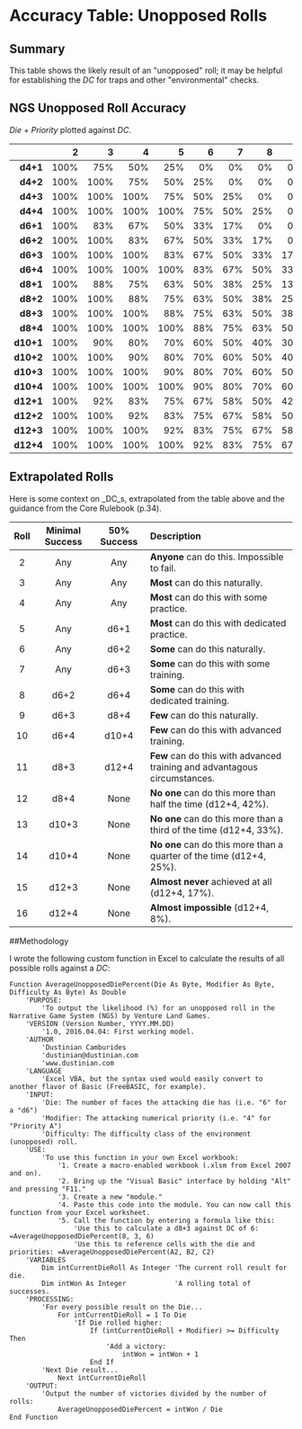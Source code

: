 ﻿Accuracy Table: Unopposed Rolls
===============================

Summary
-------

This table shows the likely result of an "unopposed" roll; it may be helpful for establishing the _DC_ for traps and other "environmental" checks.

NGS Unopposed Roll Accuracy
---------------------------
_Die_ + _Priority_ plotted against _DC_.

|         |  2 |  3 |  4 |  5 |  6 |  7 |  8 |  9 | 10 | 11 | 12 | 13 | 14 | 15 | 16 |
|--------:|---:|---:|---:|---:|---:|---:|---:|---:|---:|---:|---:|---:|---:|---:|---:|
|__d4+1__ |100%| 75%| 50%| 25%|  0%|  0%|  0%|  0%|  0%|  0%|  0%|  0%|  0%|  0%|  0%|
|__d4+2__ |100%|100%| 75%| 50%| 25%|  0%|  0%|  0%|  0%|  0%|  0%|  0%|  0%|  0%|  0%|
|__d4+3__ |100%|100%|100%| 75%| 50%| 25%|  0%|  0%|  0%|  0%|  0%|  0%|  0%|  0%|  0%|
|__d4+4__ |100%|100%|100%|100%| 75%| 50%| 25%|  0%|  0%|  0%|  0%|  0%|  0%|  0%|  0%|
|__d6+1__ |100%| 83%| 67%| 50%| 33%| 17%|  0%|  0%|  0%|  0%|  0%|  0%|  0%|  0%|  0%|
|__d6+2__ |100%|100%| 83%| 67%| 50%| 33%| 17%|  0%|  0%|  0%|  0%|  0%|  0%|  0%|  0%|
|__d6+3__ |100%|100%|100%| 83%| 67%| 50%| 33%| 17%|  0%|  0%|  0%|  0%|  0%|  0%|  0%|
|__d6+4__ |100%|100%|100%|100%| 83%| 67%| 50%| 33%| 17%|  0%|  0%|  0%|  0%|  0%|  0%|
|__d8+1__ |100%| 88%| 75%| 63%| 50%| 38%| 25%| 13%|  0%|  0%|  0%|  0%|  0%|  0%|  0%|
|__d8+2__ |100%|100%| 88%| 75%| 63%| 50%| 38%| 25%| 13%|  0%|  0%|  0%|  0%|  0%|  0%|
|__d8+3__ |100%|100%|100%| 88%| 75%| 63%| 50%| 38%| 25%| 13%|  0%|  0%|  0%|  0%|  0%|
|__d8+4__ |100%|100%|100%|100%| 88%| 75%| 63%| 50%| 38%| 25%| 13%|  0%|  0%|  0%|  0%|
|__d10+1__|100%| 90%| 80%| 70%| 60%| 50%| 40%| 30%| 20%| 10%|  0%|  0%|  0%|  0%|  0%|
|__d10+2__|100%|100%| 90%| 80%| 70%| 60%| 50%| 40%| 30%| 20%| 10%|  0%|  0%|  0%|  0%|
|__d10+3__|100%|100%|100%| 90%| 80%| 70%| 60%| 50%| 40%| 30%| 20%| 10%|  0%|  0%|  0%|
|__d10+4__|100%|100%|100%|100%| 90%| 80%| 70%| 60%| 50%| 40%| 30%| 20%| 10%|  0%|  0%|
|__d12+1__|100%| 92%| 83%| 75%| 67%| 58%| 50%| 42%| 33%| 25%| 17%|  8%|  0%|  0%|  0%|
|__d12+2__|100%|100%| 92%| 83%| 75%| 67%| 58%| 50%| 42%| 33%| 25%| 17%|  8%|  0%|  0%|
|__d12+3__|100%|100%|100%| 92%| 83%| 75%| 67%| 58%| 50%| 42%| 33%| 25%| 17%|  8%|  0%|
|__d12+4__|100%|100%|100%|100%| 92%| 83%| 75%| 67%| 58%| 50%| 42%| 33%| 25%| 17%|  8%|

Extrapolated Rolls
------------------

Here is some context on _DC_s, extrapolated from the table above and the guidance from the Core Rulebook (p.34).

| Roll | Minimal Success | 50% Success | Description                                                               |
|:----:|:---------------:|:-----------:|:--------------------------------------------------------------------------|
|   2  |       Any       |     Any     | __Anyone__ can do this. Impossible to fail.                               |
|   3  |       Any       |     Any     | __Most__ can do this naturally.                                           |
|   4  |       Any       |     Any     | __Most__ can do this with some practice.                                  |
|   5  |       Any       |    d6+1     | __Most__ can do this with dedicated practice.                             |
|   6  |       Any       |    d6+2     | __Some__ can do this naturally.                                           |
|   7  |       Any       |    d6+3     | __Some__ can do this with some training.                                  |
|   8  |      d6+2       |    d6+4     | __Some__ can do this with dedicated training.                             |
|   9  |      d6+3       |    d8+4     | __Few__ can do this naturally.                                            |
|  10  |      d6+4       |   d10+4     | __Few__ can do this with advanced training.                               |
|  11  |      d8+3       |   d12+4     | __Few__ can do this with advanced training and advantagous circumstances. |
|  12  |      d8+4       |    None     | __No one__ can do this more than half the time (d12+4, 42%).              |
|  13  |     d10+3       |    None     | __No one__ can do this more than a third of the time (d12+4, 33%).        |
|  14  |     d10+4       |    None     | __No one__ can do this more than a quarter of the time (d12+4, 25%).      |
|  15  |     d12+3       |    None     | __Almost never__ achieved at all (d12+4, 17%).                            |
|  16  |     d12+4       |    None     | __Almost impossible__ (d12+4, 8%).                                        |

##Methodology

I wrote the following custom function in Excel to calculate the results of all possible rolls against a _DC_:

    Function AverageUnopposedDiePercent(Die As Byte, Modifier As Byte, Difficulty As Byte) As Double
        'PURPOSE:
            'To output the likelihood (%) for an unopposed roll in the Narrative Game System (NGS) by Venture Land Games.
        'VERSION (Version Number, YYYY.MM.DD)
            '1.0, 2016.04.04: First working model.
        'AUTHOR
            'Dustinian Camburides
            'dustinian@dustinian.com
            'www.dustinian.com
        'LANGUAGE
            'Excel VBA, but the syntax used would easily convert to another flavor of Basic (FreeBASIC, for example).
        'INPUT:
            'Die: The number of faces the attacking die has (i.e. "6" for a "d6")
            'Modifier: The attacking numerical priority (i.e. "4" for "Priority A")
            'Difficulty: The difficulty class of the environment (unopposed) roll.
        'USE:
            'To use this function in your own Excel workbook:
                '1. Create a macro-enabled workbook (.xlsm from Excel 2007 and on).
                '2. Bring up the "Visual Basic" interface by holding "Alt" and pressing "F11."
                '3. Create a new "module."
                '4. Paste this code into the module. You can now call this function from your Excel worksheet.
                '5. Call the function by entering a formula like this:
                    'Use this to calculate a d8+3 against DC of 6: =AverageUnopposedDiePercent(8, 3, 6)
                    'Use this to reference cells with the die and priorities: =AverageUnopposedDiePercent(A2, B2, C2)
        'VARIABLES
            Dim intCurrentDieRoll As Integer 'The current roll result for die.
            Dim intWon As Integer            'A rolling total of successes.
        'PROCESSING:
            'For every possible result on the Die...
                For intCurrentDieRoll = 1 To Die
                    'If Die rolled higher:
                        If (intCurrentDieRoll + Modifier) >= Difficulty Then
                            'Add a victory:
                                intWon = intWon + 1
                        End If
            'Next Die result...
                Next intCurrentDieRoll
        'OUTPUT:
            'Output the number of victories divided by the number of rolls:
                AverageUnopposedDiePercent = intWon / Die
    End Function
